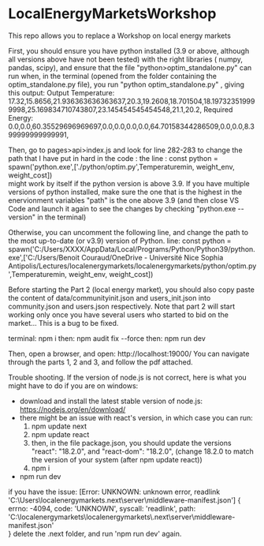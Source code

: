# LocalEnergyMarketsWorkshop
This repo allows you to replace a Workshop on local energy markets



First, you should ensure you have python installed (3.9 or above, although all versions above have not been tested) with the right libraries ( numpy, pandas, scipy), and ensure that the file "python>optim_standalone.py" can run when, in the terminal (opened from the folder containing the optim_standalone.py file), you run "python optim_standalone.py" , giving this output:
Output Temperature: 
17.32,15.8656,21.936363636363637,20.3,19.2608,18.701504,18.197323519999998,25.169834710743807,23.145454545454548,21.1,20.2,
Required Energy: 
0.0,0.0,60.35529696969697,0.0,0.0,0.0,0.0,64.70158344286509,0.0,0.0,8.399999999999991,


Then, go to pages>api>index.js and look for line 282-283 to change the path that I have put in hard in the code :
the line :     const python = spawn('python.exe',['./python/optim.py',Temperaturemin, weight_env, weight_cost])    
might work by itself if the python version is above 3.9. If you have multiple versions of python installed, make sure the one that is the highest in the enervionment variables "path" is the one above 3.9 (and then close VS Code and launch it again to see the changes by checking "python.exe --version" in the terminal)
 
 Otherwise, you can uncomment the following line, and change the path to the most up-to-date (or v3.9) version of Python. line:    const python = spawn('C:/Users/XXXX/AppData/Local/Programs/Python/Python39/python.exe',['C:/Users/Benoit Couraud/OneDrive - Université Nice Sophia Antipolis/Lectures/localenergymarkets/localenergymarkets/python/optim.py',Temperaturemin, weight_env, weight_cost])

Before starting the Part 2 (local energy market), you should also copy paste the content of data/communityinit.json and users_init.json into community.json and users.json respectively.
Note that part 2 will start working only once you have several users who started to bid on the market... This is a bug to be fixed.


terminal:
npm i
then:
npm audit fix --force
then:
npm run dev

Then, open a browser, and open: http://localhost:19000/
You can navigate through the parts 1, 2 and 3, and follow the pdf attached.

Trouble shooting. If the version of node.js is not correct, here is what you might have to do if you are on windows:
- download and install the latest stable version of node.js: https://nodejs.org/en/download/
- there might be an issue with react's version, in which case you can run:
  1. npm update next
  2. npm update react
  3. then, in the file package.json, you should update the versions     "react": "18.2.0",    and       "react-dom": "18.2.0",   (change 18.2.0 to match the version of your system (after npm update react))
  4. npm i 
- npm run dev



if you have the issue: 
[Error: UNKNOWN: unknown error, readlink 'C:\Users\localenergymarkets\.next\server\middleware-manifest.json'] {
  errno: -4094,
  code: 'UNKNOWN',
  syscall: 'readlink',
  path: 'C:\\localenergymarkets\\localenergymarkets\\.next\\server\\middleware-manifest.json'   
}
delete the .next folder, and run 'npm run dev' again.




